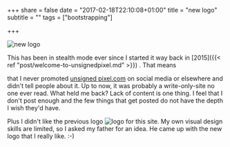 +++
share = false
date = "2017-02-18T22:10:08+01:00"
title = "new logo"
subtitle = ""
tags = ["bootstrapping"]

+++
 
![new logo][image-1]

This  has been in stealth mode ever since I started it way back in [2015]({{\< ref  "post/welcome-to-unsignedpixel.md" \>}}) . That means <!--more-->

 that I never promoted [unsigned pixel.com][1] on social media or elsewhere and didn't tell people about it. Up to now, it was probably a write-only-site no one ever read. 
What held me back? Lack of content is one thing. I feel that I don't post enough and the few things that get posted do not have the depth I wish they'd have. 

Plus I didn't like the previous logo ![logo][image-2] for this site. My own visual design skills are limited, so I asked my father for an idea. He came up with the new logo that I really like. :-)


[1]:	https://unsignedpixel.com

[image-1]:	/images/unsigned_06.svg "new logo"
[image-2]:	/images/old_logo.svg "old logo"